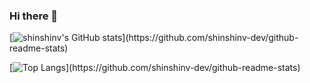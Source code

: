 ### Hi there 👋

[![shinshinv's GitHub stats](https://github-readme-stats.vercel.app/api?username="shinshinv")](https://github.com/shinshinv-dev/github-readme-stats)


[![Top Langs](https://github-readme-stats.vercel.app/api/top-langs/?username="shinshinv")](https://github.com/shinshinv-dev/github-readme-stats)

<!--
**shinshinv-dev/shinshinv-dev** is a ✨ _special_ ✨ repository because its `README.md` (this file) appears on your GitHub profile.

Here are some ideas to get you started:

- 🔭 I’m currently working on ...
- 🌱 I’m currently learning ...
- 👯 I’m looking to collaborate on ...
- 🤔 I’m looking for help with ...
- 💬 Ask me about ...
- 📫 How to reach me: ...
- 😄 Pronouns: ...
- ⚡ Fun fact: ...
-->
